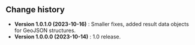 Change history
--------------

* **Version 1.0.1.0 (2023-10-16)** : Smaller fixes, added result data objects for GeoJSON structures.
* **Version 1.0.0.0 (2023-10-14)** : 1.0 release.